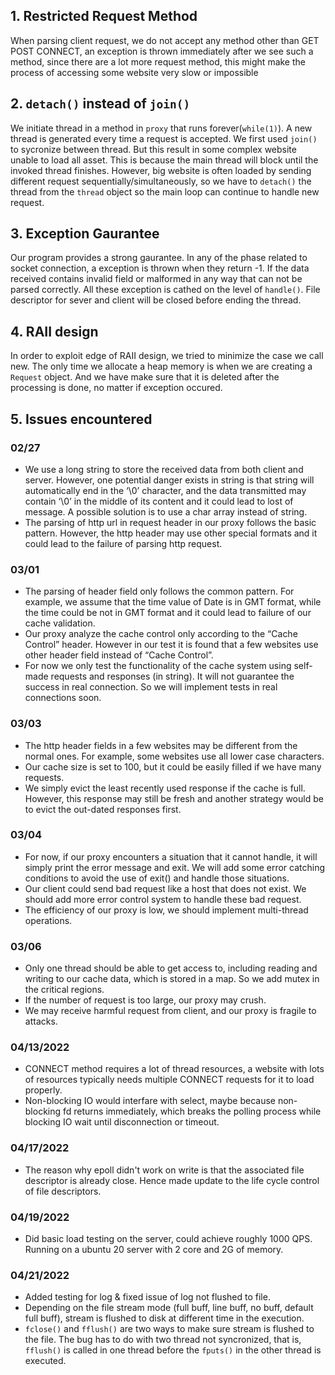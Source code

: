 ## 1. Restricted Request Method
When parsing client request, we do not accept any method other than GET POST CONNECT, an exception is thrown immediately after we see such a method, since there are a lot more request method, this might make the process of accessing some website very slow or impossible

## 2. `detach()` instead of `join()`
We initiate thread in a method in `proxy` that runs forever(`while(1)`). A new thread is generated every time a request is accepted. We first used `join()` to sycronize between thread. But this result in some complex website unable to load all asset. This is because the main thread will block until the invoked thread finishes. However, big website is often loaded by sending different request sequentially/simultaneously, so we have to `detach()` the thread from the `thread` object so the main loop can continue to handle new request.

## 3. Exception Gaurantee
Our program provides a strong gaurantee. In any of the phase related to socket connection, a exception is thrown when they return -1. If the data received contains invalid field or malformed in any way that can not be parsed correctly. All these exception is cathed on the level of `handle()`. File descriptor for sever and client will be closed before ending the thread.

## 4. RAII design
In order to exploit edge of RAII design, we tried to minimize the case we call new. The only time we allocate a heap memory is when we are creating a `Request` object. And we have make sure that it is deleted after the processing is done, no matter if exception occured.

## 5. Issues encountered
### 02/27
- We use a long string to store the received data from both client and server. However, one potential danger exists in string is that string will automatically end in the ‘\0’ character, and the data transmitted may contain ‘\0’ in the middle of its content and it could lead to lost of message. A possible solution is to use a char array instead of string.
- The parsing of http url in request header in our proxy follows the basic pattern. However, the http header may use other special formats and it could lead to the failure of parsing http request.

### 03/01
- The parsing of header field only follows the common pattern. For example, we assume that the time value of Date is in GMT format, while the time could be not in GMT format and it could lead to failure of our cache validation.
- Our proxy analyze the cache control only according to the “Cache Control” header. However in our test it is found that a few websites use other header field instead of “Cache Control”.
- For now we only test the functionality of the cache system using self-made requests and responses (in string). It will not guarantee the success in real connection. So we will implement tests in real connections soon.  

### 03/03
- The http header fields in a few websites may be different from the normal ones. For example, some websites use all lower case characters.
- Our cache size is set to 100, but it could be easily filled if we have many requests.
- We simply evict the least recently used response if the cache is full. However, this response may still be fresh and another strategy would be to evict the out-dated responses first.

### 03/04
- For now, if our proxy encounters a situation that it cannot handle, it will simply print the error message and exit. We will add some error catching conditions to avoid the use of exit() and handle those situations.
- Our client could send bad request like a host that does not exist. We should add more error control system to handle these bad request.
- The efficiency of our proxy is low, we should implement multi-thread operations.

### 03/06
- Only one thread should be able to get access to, including reading and writing to our cache data, which is stored in a map. So we add mutex in the critical regions.
- If the number of request is too large, our proxy may crush.
- We may receive harmful request from client, and our proxy is fragile to attacks.

### 04/13/2022
- CONNECT method requires a lot of thread resources, a website with lots of resources typically needs multiple CONNECT requests for it to load properly.
- Non-blocking IO would interfare with select, maybe because non-blocking fd returns immediately, which breaks the polling process while blocking IO wait until disconnection or timeout.

### 04/17/2022
- The reason why epoll didn't work on write is that the associated file descriptor is already close. Hence made update to the life cycle control of file descriptors.

### 04/19/2022
- Did basic load testing on the server, could achieve roughly 1000 QPS. Running on a ubuntu 20 server with 2 core and 2G of memory.

### 04/21/2022
- Added testing for log & fixed issue of log not flushed to file.
- Depending on the file stream mode (full buff, line buff, no buff, default full buff), stream is flushed to disk at different time in the execution.
- `fclose()` and `fflush()` are two ways to make sure stream is flushed to the file. The bug has to do with two thread not syncronized, that is, `fflush()` is called in one thread before the `fputs()` in the other thread is executed.